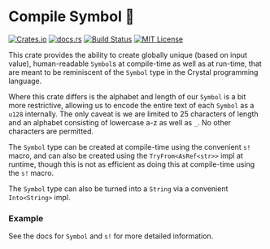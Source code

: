 # Compile Symbol 💠

[![Crates.io](https://img.shields.io/crates/v/compile-symbol)](https://crates.io/crates/compile-symbol)
[![docs.rs](https://img.shields.io/docsrs/compile-symbol?label=docs)](https://docs.rs/compile-symbol/latest/compile-symbol/)
[![Build Status](https://img.shields.io/github/actions/workflow/status/sam0x17/compile-symbol/ci.yaml)](https://github.com/sam0x17/compile-symbol/actions/workflows/ci.yaml?query=branch%3Amain)
[![MIT License](https://img.shields.io/github/license/sam0x17/compile-symbol)](https://github.com/sam0x17/compile-symbol/blob/main/LICENSE)

This crate provides the ability to create globally unique (based on input value),
human-readable `Symbol`s at compile-time as well as at run-time, that are meant to be
reminiscent of the `Symbol` type in the Crystal programming language.

Where this crate differs is the alphabet and length of our `Symbol` is a bit more restrictive,
allowing us to encode the entire text of each `Symbol` as a `u128` internally. The only caveat
is we are limited to 25 characters of length and an alphabet consisting of lowercase a-z as
well as `_`. No other characters are permitted.

The `Symbol` type can be created at compile-time using the convenient `s!` macro, and can also
be created using the `TryFrom<AsRef<str>>` impl at runtime, though this is not as efficient as
doing this at compile-time using the `s!` macro.

The `Symbol` type can also be turned into a `String` via a convenient `Into<String>` impl.

### Example
<!-- docify::embed!("tests/tests.rs", symbol_type_example) -->

See the docs for `Symbol` and `s!` for more detailed information.
